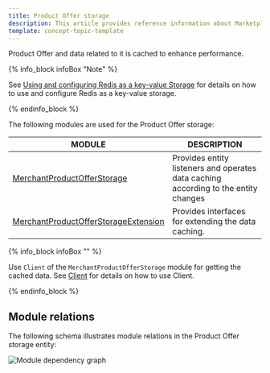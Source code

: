 ```yaml
---
title: Product Offer storage
description: This article provides reference information about Marketplace Product Offer storage.
template: concept-topic-template
---
```


Product Offer and data related to it is cached to enhance performance.

{% info_block infoBox "Note" %}

See [Using and configuring Redis as a key-value Storage](/docs/scos/dev/back-end-development/client/using-and-configuring-redis-as-a-key-value-storage.html) for details on how to use and configure Redis as a key-value storage.

{% endinfo_block %}

The following modules are used for the Product Offer storage:

| MODULE | DESCRIPTION |
| -------------------- | ---------- |
| [MerchantProductOfferStorage](https://github.com/spryker/merchant-product-offer-storage) | Provides entity listeners and operates data  caching according to the entity changes |
| [MerchantProductOfferStorageExtension](https://github.com/spryker/merchant-product-offer-storage-extension) | Provides interfaces for extending the data caching. |


{% info_block infoBox "" %}

Use `Client` of the `MerchantProductOfferStorage` module for getting the cached data.  See [Client](/docs/scos/dev/back-end-development/client/client.html) for details on how to use Client.

{% endinfo_block %}

## Module relations

The following schema illustrates module relations in the Product Offer storage entity:

![Module dependency graph](https://confluence-connect.gliffy.net/embed/image/088f0f24-b61d-40e0-a402-876fb48915b6.png?utm_medium=live&utm_source=custom)

